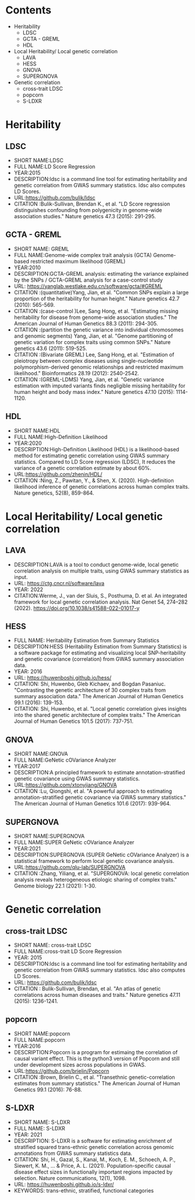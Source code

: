 # Contents
- Heritability
    - LDSC
    - GCTA - GREML
    - HDL
- Local Heritability/ Local genetic correlation
    - LAVA
    - HESS
    - GNOVA
    - SUPERGNOVA
- Genetic correlation
    - cross-trait LDSC
    - popcorn
    - S-LDXR

# Heritability
## LDSC
- SHORT NAME:LDSC
- FULL NAME:LD Score Regression
- YEAR:2015
- DESCRIPTION:ldsc is a command line tool for estimating heritability and genetic correlation from GWAS summary statistics. ldsc also computes LD Scores.
- URL:https://github.com/bulik/ldsc
- CITATION :Bulik-Sullivan, Brendan K., et al. "LD Score regression distinguishes confounding from polygenicity in genome-wide association studies." Nature genetics 47.3 (2015): 291-295.

## GCTA - GREML
- SHORT NAME: GREML
- FULL NAME:Genome-wide complex trait analysis (GCTA) Genome-based restricted maximum likelihood (GREML) 
- YEAR:2010
- DESCRIPTION:GCTA-GREML analysis: estimating the variance explained by the SNPs / GCTA-GREML analysis for a case-control study
- URL: https://yanglab.westlake.edu.cn/software/gcta/#GREML
- CITATION :(quantitative)Yang, Jian, et al. "Common SNPs explain a large proportion of the heritability for human height." Nature genetics 42.7 (2010): 565-569.
- CITATION :(case-control )Lee, Sang Hong, et al. "Estimating missing heritability for disease from genome-wide association studies." The American Journal of Human Genetics 88.3 (2011): 294-305.
- CITATION :(partition the genetic variance into individual chromosomes and genomic segments) Yang, Jian, et al. "Genome partitioning of genetic variation for complex traits using common SNPs." Nature genetics 43.6 (2011): 519-525.
- CITATION :(Bivariate GREML) Lee, Sang Hong, et al. "Estimation of pleiotropy between complex diseases using single-nucleotide polymorphism-derived genomic relationships and restricted maximum likelihood." Bioinformatics 28.19 (2012): 2540-2542.
- CITATION :(GREML-LDMS) Yang, Jian, et al. "Genetic variance estimation with imputed variants finds negligible missing heritability for human height and body mass index." Nature genetics 47.10 (2015): 1114-1120.

## HDL
- SHORT NAME:HDL
- FULL NAME:High-Definition Likelihood
- YEAR:2020
- DESCRIPTION:High-Definition Likelihood (HDL) is a likelihood-based method for estimating genetic correlation using GWAS summary statistics. Compared to LD Score regression (LDSC), It reduces the variance of a genetic correlation estimate by about 60%.
- URL:https://github.com/zhenin/HDL/
- CITATION :Ning, Z., Pawitan, Y., & Shen, X. (2020). High-definition likelihood inference of genetic correlations across human complex traits. Nature genetics, 52(8), 859-864.

# Local Heritability/ Local genetic correlation
## LAVA
- DESCRIPTION:LAVA is a tool to conduct genome-wide, local genetic correlation analysis on multiple traits, using GWAS summary statistics as input.
- URL: https://ctg.cncr.nl/software/lava
- YEAR: 2022
- CITATION:Werme, J., van der Sluis, S., Posthuma, D. et al. An integrated framework for local genetic correlation analysis. Nat Genet 54, 274–282 (2022). https://doi.org/10.1038/s41588-022-01017-y

## HESS
- FULL NAME: Heritability Estimation from Summary Statistics
- DESCRIPTION:HESS (Heritability Estimation from Summary Statistics) is a software package for estimating and visualizing local SNP-heritability and genetic covariance (correlation) from GWAS summary association data.
- YEAR: 2016
- URL: https://huwenboshi.github.io/hess/
- CITATION:  Shi, Huwenbo, Gleb Kichaev, and Bogdan Pasaniuc. "Contrasting the genetic architecture of 30 complex traits from summary association data." The American Journal of Human Genetics 99.1 (2016): 139-153.
- CITATION: Shi, Huwenbo, et al. "Local genetic correlation gives insights into the shared genetic architecture of complex traits." The American Journal of Human Genetics 101.5 (2017): 737-751.

## GNOVA
- SHORT NAME:GNOVA
- FULL NAME:GeNetic cOVariance Analyzer
- YEAR:2017
- DESCRIPTION:A principled framework to estimate annotation-stratified genetic covariance using GWAS summary statistics.
- URL:https://github.com/xtonyjiang/GNOVA
- CITATION :Lu, Qiongshi, et al. "A powerful approach to estimating annotation-stratified genetic covariance via GWAS summary statistics." The American Journal of Human Genetics 101.6 (2017): 939-964.

## SUPERGNOVA
- SHORT NAME:SUPERGNOVA
- FULL NAME:SUPER GeNetic cOVariance Analyzer
- YEAR:2021
- DESCRIPTION:SUPERGNOVA (SUPER GeNetic cOVariance Analyzer) is a statistical framework to perform local genetic covariance analysis. 
- URL:https://github.com/qlu-lab/SUPERGNOVA
- CITATION :Zhang, Yiliang, et al. "SUPERGNOVA: local genetic correlation analysis reveals heterogeneous etiologic sharing of complex traits." Genome biology 22.1 (2021): 1-30.

# Genetic correlation
## cross-trait LDSC
- SHORT NAME: cross-trait LDSC
- FULL NAME:cross-trait LD Score Regression
- YEAR: 2015
- DESCRIPTION:ldsc is a command line tool for estimating heritability and genetic correlation from GWAS summary statistics. ldsc also computes LD Scores.
- URL: https://github.com/bulik/ldsc
- CITATION : Bulik-Sullivan, Brendan, et al. "An atlas of genetic correlations across human diseases and traits." Nature genetics 47.11 (2015): 1236-1241.

## popcorn
- SHORT NAME:popcorn
- FULL NAME:popcorn
- YEAR:2016
- DESCRIPTION:Popcorn is a program for estimaing the correlation of causal variant effect. This is the python3 version of Popcorn and still under development sizes across populations in GWAS.
- URL:https://github.com/brielin/Popcorn
- CITATION :Brown, Brielin C., et al. "Transethnic genetic-correlation estimates from summary statistics." The American Journal of Human Genetics 99.1 (2016): 76-88.

## S-LDXR
- SHORT NAME: S-LDXR
- FULL NAME: S-LDXR
- YEAR: 2021
- DESCRIPTION: S-LDXR is a software for estimating enrichment of stratified squared trans-ethnic genetic correlation across genomic annotations from GWAS summary statistics data.
- CITATION: Shi, H., Gazal, S., Kanai, M., Koch, E. M., Schoech, A. P., Siewert, K. M., ... & Price, A. L. (2021). Population-specific causal disease effect sizes in functionally important regions impacted by selection. Nature communications, 12(1), 1098.
- URL: https://huwenboshi.github.io/s-ldxr/
- KEYWORDS: trans-ethnic, stratified, functional categories

